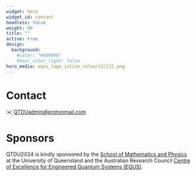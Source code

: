 ```yaml
---
widget: hero
widget_id: contact
headless: false
weight: 90
title: ""
active: true
design:
  background:
    #color: "#000000"
    #text_color_light: false
hero_media: equs_logo_inline_colour[2][2].png
---
```

# Contact

:envelope: QTDUadmin@protonmail.com

# Sponsors

QTDU2024 is kindly sponsored by the [School of Mathematics and Physics](https://smp.uq.edu.au) at the University of Queensland and the Australian Research Council [Centre of Excellence for Engineered Quantum Systems (EQUS)](https://equs.org/).
